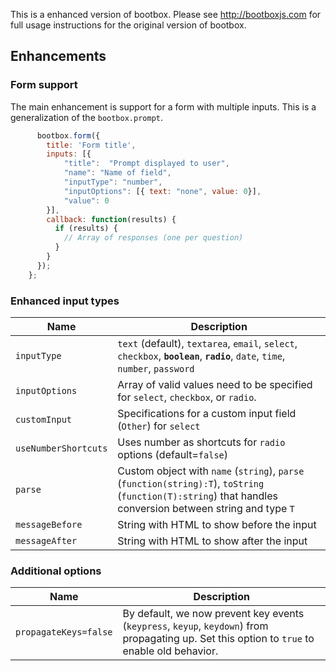 This is a enhanced version of bootbox.  Please see http://bootboxjs.com for full usage instructions for the original version of bootbox.

## Enhancements

### Form support
The main enhancement is support for a form with multiple inputs.  This is a generalization of the `bootbox.prompt`.
```javascript
      bootbox.form({
        title: 'Form title',
        inputs: [{
            "title":  "Prompt displayed to user",
            "name": "Name of field",
            "inputType": "number",
            "inputOptions": [{ text: "none", value: 0}],
            "value": 0
        }],
        callback: function(results) {
          if (results) {
            // Array of responses (one per question)
          }
        }
      });
    };
```

### Enhanced input types

| Name      | Description |
|-----------|-------------|
| `inputType` | `text` (default), `textarea`, `email`, `select`, `checkbox`, <b>`boolean`</b>, <b>`radio`</b>, `date`, `time`, `number`, `password` |
| `inputOptions`  | Array of valid values need to be specified for `select`, `checkbox`, or `radio`. |
| `customInput` | Specifications for a custom input field (`Other`) for `select` |
| `useNumberShortcuts` | Uses number as shortcuts for `radio` options (default=`false`) |
| `parse` | Custom object with `name` (`string`), `parse` (`function(string):T`), `toString` (`function(T):string`) that handles conversion between string and type `T` |
| `messageBefore` | String with HTML to show before the input
| `messageAfter` | String with HTML to show after the input

### Additional options

| Name      | Description |
|-----------|-------------|
| `propagateKeys=false` | By default, we now prevent key events (`keypress`, `keyup`, `keydown`) from propagating up.  Set this option to `true` to enable old behavior. |
